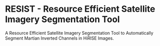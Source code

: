 # RESIST - Resource Efficient Satellite Imagery Segmentation Tool
A Resource Efficient Satellite Imagery Segmentation Tool to Automatically Segment Martian Inverted Channels in HiRISE Images.
